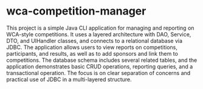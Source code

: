 # wca-competition-manager

This project is a simple Java CLI application for managing and reporting on WCA-style competitions. It uses a layered architecture with DAO, Service, DTO, and UIHandler classes, and connects to a relational database via JDBC. The application allows users to view reports on competitions, participants, and results, as well as to add sponsors and link them to competitions. The database schema includes several related tables, and the application demonstrates basic CRUD operations, reporting queries, and a transactional operation. The focus is on clear separation of concerns and practical use of JDBC in a multi-layered structure.
